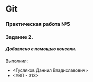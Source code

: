 # Git
### Практическая работа №5
### Задание 2.
##### Добавлено с помощью консоли.
Выполнил:
* <Гусляков Даниил Владиславович>
* <УВП - 313>